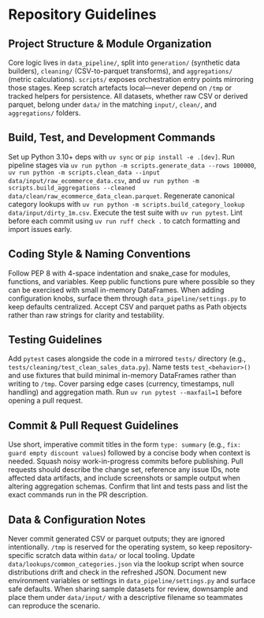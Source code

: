 # Repository Guidelines

## Project Structure & Module Organization
Core logic lives in `data_pipeline/`, split into `generation/` (synthetic data builders), `cleaning/` (CSV-to-parquet transforms), and `aggregations/` (metric calculations). `scripts/` exposes orchestration entry points mirroring those stages. Keep scratch artefacts local—never depend on `/tmp` or tracked helpers for persistence. All datasets, whether raw CSV or derived parquet, belong under `data/` in the matching `input/`, `clean/`, and `aggregations/` folders.

## Build, Test, and Development Commands
Set up Python 3.10+ deps with `uv sync` or `pip install -e .[dev]`. Run pipeline stages via `uv run python -m scripts.generate_data --rows 100000`, `uv run python -m scripts.clean_data --input data/input/raw_ecommerce_data.csv`, and `uv run python -m scripts.build_aggregations --cleaned data/clean/raw_ecommerce_data_clean.parquet`. Regenerate canonical category lookups with `uv run python -m scripts.build_category_lookup data/input/dirty_1m.csv`. Execute the test suite with `uv run pytest`. Lint before each commit using `uv run ruff check .` to catch formatting and import issues early.

## Coding Style & Naming Conventions
Follow PEP 8 with 4-space indentation and snake_case for modules, functions, and variables. Keep public functions pure where possible so they can be exercised with small in-memory DataFrames. When adding configuration knobs, surface them through `data_pipeline/settings.py` to keep defaults centralized. Accept CSV and parquet paths as Path objects rather than raw strings for clarity and testability.

## Testing Guidelines
Add `pytest` cases alongside the code in a mirrored `tests/` directory (e.g., `tests/cleaning/test_clean_sales_data.py`). Name tests `test_<behavior>()` and use fixtures that build minimal in-memory DataFrames rather than writing to `/tmp`. Cover parsing edge cases (currency, timestamps, null handling) and aggregation math. Run `uv run pytest --maxfail=1` before opening a pull request.

## Commit & Pull Request Guidelines
Use short, imperative commit titles in the form `type: summary` (e.g., `fix: guard empty discount values`) followed by a concise body when context is needed. Squash noisy work-in-progress commits before publishing. Pull requests should describe the change set, reference any issue IDs, note affected data artifacts, and include screenshots or sample output when altering aggregation schemas. Confirm that lint and tests pass and list the exact commands run in the PR description.

## Data & Configuration Notes
Never commit generated CSV or parquet outputs; they are ignored intentionally. `/tmp` is reserved for the operating system, so keep repository-specific scratch data within `data/` or local tooling. Update `data/lookups/common_categories.json` via the lookup script when source distributions drift and check in the refreshed JSON. Document new environment variables or settings in `data_pipeline/settings.py` and surface safe defaults. When sharing sample datasets for review, downsample and place them under `data/input/` with a descriptive filename so teammates can reproduce the scenario.

